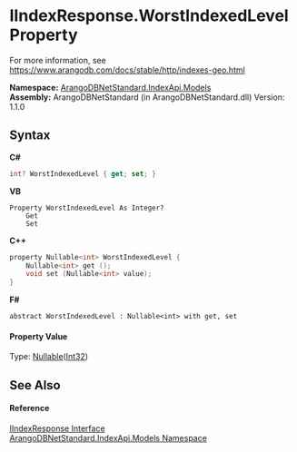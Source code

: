 # IIndexResponse.WorstIndexedLevel Property 
 

For more information, see https://www.arangodb.com/docs/stable/http/indexes-geo.html

**Namespace:**&nbsp;<a href="215740c9-85fc-74fa-998d-14b49b842d56">ArangoDBNetStandard.IndexApi.Models</a><br />**Assembly:**&nbsp;ArangoDBNetStandard (in ArangoDBNetStandard.dll) Version: 1.1.0

## Syntax

**C#**<br />
``` C#
int? WorstIndexedLevel { get; set; }
```

**VB**<br />
``` VB
Property WorstIndexedLevel As Integer?
	Get
	Set
```

**C++**<br />
``` C++
property Nullable<int> WorstIndexedLevel {
	Nullable<int> get ();
	void set (Nullable<int> value);
}
```

**F#**<br />
``` F#
abstract WorstIndexedLevel : Nullable<int> with get, set

```


#### Property Value
Type: <a href="https://docs.microsoft.com/dotnet/api/system.nullable-1" target="_blank" rel="noopener noreferrer">Nullable</a>(<a href="https://docs.microsoft.com/dotnet/api/system.int32" target="_blank" rel="noopener noreferrer">Int32</a>)

## See Also


#### Reference
<a href="800d84d0-0548-342e-e0fa-e82a2bab7246">IIndexResponse Interface</a><br /><a href="215740c9-85fc-74fa-998d-14b49b842d56">ArangoDBNetStandard.IndexApi.Models Namespace</a><br />